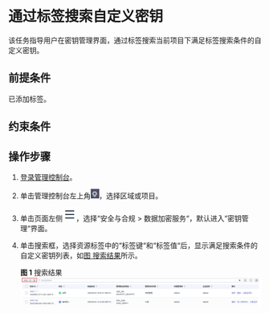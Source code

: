 # 通过标签搜索自定义密钥<a name="dew_01_0025"></a>

该任务指导用户在密钥管理界面，通过标签搜索当前项目下满足标签搜索条件的自定义密钥。

## 前提条件<a name="scfc12c79e2744ab6b641854f96d9eaf4"></a>

已添加标签。

## 约束条件<a name="section847319207396"></a>

## 操作步骤<a name="sc1f5fd67b01244a1b6ac5bee0a8ef7af"></a>

1.  [登录管理控制台](https://console.huaweicloud.com)。
2.  单击管理控制台左上角![](figures/icon_region.png)，选择区域或项目。
3.  单击页面左侧![](figures/icon-servicelist.png)，选择“安全与合规  \>  数据加密服务“，默认进入“密钥管理“界面。

1.  单击搜索框，选择资源标签中的“标签键“和“标签值“后，显示满足搜索条件的自定义密钥列表，如[图 搜索结果](#fig1624011474349)所示。

    **图 1**  搜索结果<a name="fig1624011474349"></a>  
    ![](figures/搜索结果.png "搜索结果")

